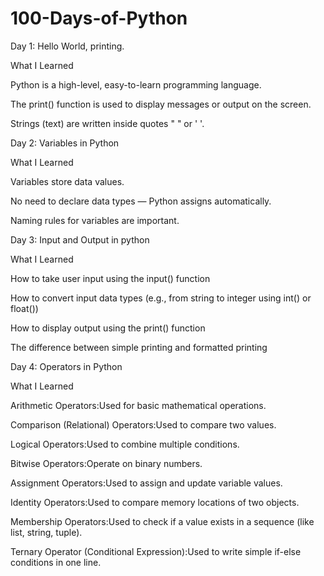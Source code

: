 # 100-Days-of-Python
Day 1: Hello World, printing.

What I Learned

Python is a high-level, easy-to-learn programming language.

The print() function is used to display messages or output on the screen.

Strings (text) are written inside quotes " " or ' '.


Day 2: Variables in Python

What I Learned

Variables store data values.

No need to declare data types — Python assigns automatically.

Naming rules for variables are important.

Day 3: Input and Output in python

What I Learned

How to take user input using the input() function

How to convert input data types (e.g., from string to integer using int() or float())

How to display output using the print() function

The difference between simple printing and formatted printing

Day 4: Operators in Python

What I Learned

Arithmetic Operators:Used for basic mathematical operations.

Comparison (Relational) Operators:Used to compare two values.

Logical Operators:Used to combine multiple conditions.

Bitwise Operators:Operate on binary numbers.

Assignment Operators:Used to assign and update variable values.

Identity Operators:Used to compare memory locations of two objects.

Membership Operators:Used to check if a value exists in a sequence (like list, string, tuple).

Ternary Operator (Conditional Expression):Used to write simple if-else conditions in one line.
